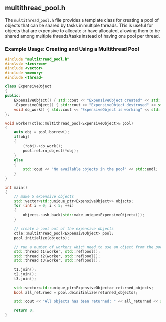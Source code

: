 ## multithread_pool.h

The `multithread_pool.h` file provides a template class for creating a pool of objects that can be shared by tasks in multiple threads. This is useful for objects that are expensive to allocate or have allocated, allowing them to be shared among multiple threads/tasks instead of having one pool per thread.

### Example Usage: Creating and Using a Multithread Pool

```cpp
#include "multithread_pool.h"
#include <iostream>
#include <vector>
#include <memory>
#include <thread>

class ExpensiveObject 
{
public:
    ExpensiveObject() { std::cout << "ExpensiveObject created" << std::endl; }
    ~ExpensiveObject() { std::cout << "ExpensiveObject destroyed" << std::endl; }
    void do_work() { std::cout << "ExpensiveObject is working" << std::endl; }
};

void worker(ctle::multithread_pool<ExpensiveObject>& pool) 
{
    auto obj = pool.borrow();
    if(obj) 
	{
        (*obj)->do_work();
        pool.return_object(*obj);
    } 
	else 
	{
        std::cout << "No available objects in the pool" << std::endl;
    }
}

int main() 
{
	// make 5 expensive objects
    std::vector<std::unique_ptr<ExpensiveObject>> objects;
    for (int i = 0; i < 5; ++i) 
	{
        objects.push_back(std::make_unique<ExpensiveObject>());
    }

	// create a pool out of the expensive objects
    ctle::multithread_pool<ExpensiveObject> pool;
    pool.initialize(objects);

	// run a number of workers which need to use an object from the pool
    std::thread t1(worker, std::ref(pool));
    std::thread t2(worker, std::ref(pool));
    std::thread t3(worker, std::ref(pool));

    t1.join();
    t2.join();
    t3.join();

    std::vector<std::unique_ptr<ExpensiveObject>> returned_objects;
    bool all_returned = pool.deinitialize(returned_objects);

    std::cout << "All objects has been returned: " << all_returned << std::endl;

    return 0;
}
```